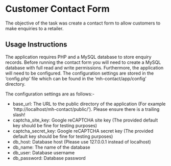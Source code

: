 # Customer Contact Form
The objective of the task was create a contact form to allow customers to make enquiries to a retailer.
## Usage Instructions
The application requires PHP and a MySQL database to store enquiry records. Before running the contact form you will need to create a MySQL database with full read and write permissions. Furthermore, the application will need to be configured. The configuration settings are stored in the ‘config.php’ file which can be found in the ‘mh-contact/app/config’ directory.

The configuration settings are as follows:-

* base_url: The URL to the public directory of the application (For example ‘http://localhost/mh-contact/public/’). Please ensure there is a trailing slash!
* captcha_site_key: Google reCAPTCHA site key (The provided default key should be fine for testing purposes)
* captcha_secret_key: Google reCAPTCHA secret key (The provided default key should be fine for testing purposes)
* db_host: Database host (Please use 127.0.0.1 instead of localhost)
* db_name: The name of the database
* db_user: Database username
* db_password: Database password
